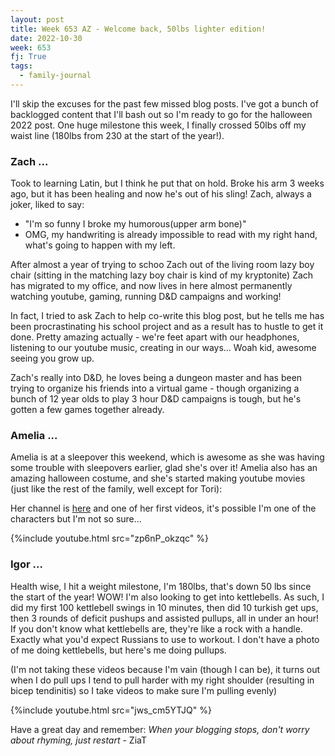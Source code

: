 ```yaml
---
layout: post
title: Week 653 AZ - Welcome back, 50lbs lighter edition!
date: 2022-10-30
week: 653
fj: True
tags:
  - family-journal
---
```

I'll skip the excuses for the past few missed blog posts. I've got a bunch of backlogged content that I'll bash out so I'm ready to go for the halloween 2022 post. One huge milestone this week, I finally crossed 50lbs off my waist line (180lbs from 230 at the start of the year!).

### Zach ...

Took to learning Latin, but I think he put that on hold.
Broke his arm 3 weeks ago, but it has been healing and now he's out of his sling!   Zach, always a joker, liked to say:

* "I'm so funny I broke my humorous(upper arm bone)"
* OMG, my handwriting is already impossible to read with my right hand, what's going to happen with my left.

After almost a year of trying to schoo Zach out of the living room lazy boy chair (sitting in the matching lazy boy chair is kind of my kryptonite) Zach has migrated to my office, and now lives in here almost permanently watching youtube, gaming, running D&D campaigns and working!

In fact, I tried to ask Zach to help co-write this blog post, but he tells me has been procrastinating his school project and as a result has to hustle to get it done. Pretty amazing actually - we're feet apart with our headphones, listening to our youtube music, creating in our ways... Woah kid, awesome seeing you grow up.

Zach's really into D&D, he loves being a dungeon master and has been trying to organize his friends into a virtual game - though organizing a bunch of 12 year olds to play 3 hour D&D campaigns is tough, but he's gotten a few games together already.

### Amelia ...

Amelia is at a sleepover this weekend, which is awesome as she was having some trouble with sleepovers earlier, glad she's over it! Amelia also has an amazing halloween costume, and she's started making youtube movies (just like the rest of the family, well except for Tori):

Her channel is [here](https://www.youtube.com/channel/UCUmXIPM9XtmEQKUg48D_ecg) and one of her first videos, it's possible I'm one of the characters but I'm not so sure...

{%include youtube.html src="zp6nP_okzqc" %}

### Igor ...

Health wise, I hit a weight milestone, I'm 180lbs, that's down 50 lbs since the start of the year! WOW! I'm also looking to get into kettlebells. As such, I did my first 100 kettlebell swings in 10 minutes, then did 10 turkish get ups, then 3 rounds of deficit pushups and assisted pullups, all in under an hour! If you don't know what kettlebells are, they're like a rock with a handle. Exactly what you'd expect Russians to use to workout. I don't have a photo of me doing kettlebells, but here's me doing pullups.

(I'm not taking these videos because I'm vain (though I can be), it turns out when I do pull ups I tend to pull harder with my right shoulder (resulting in bicep tendinitis) so I take videos to make sure I'm pulling evenly)

{%include youtube.html src="jws_cm5YTJQ" %}

Have a great day and remember: _When your blogging stops, don't worry about rhyming, just restart_ - ZiaT

